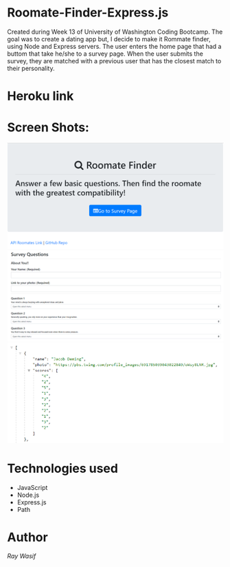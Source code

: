 # Roomate-Finder-Express.js
Created during Week 13 of University of Washington Coding Bootcamp. The goal was to create a dating app but, I decide to make it Rommate finder, using Node and Express servers. The user enters the home page that had a buttom that take he/she to a survey page. When the user submits the survey, they are matched with a previous user that has the closest match to their personality.

# Heroku link

# Screen Shots:
![](images/homePage.PNG)
![](images/surveyPage.PNG)
![](images/api.PNG)

# Technologies used
* JavaScript
* Node.js
* Express.js
* Path
 
 # Author
 *Ray Wasif*





